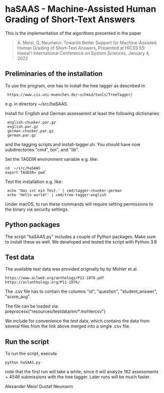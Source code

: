 # haSAAS - Machine-Assisted Human Grading of Short-Text Answers

This is the implementation of the algorithms presented in the paper 

> A. Meisl, G. Neumann: Towards Better Support for Machine-Assisted
> Human Grading of Short-Text Answers, Presented at HICSS 55: Hawai’i
> International Conference on System Sciences, January 4, 2022

## Preliminaries of the installation

To use the program, one has to install the tree tagger
as described in

     https://www.cis.uni-muenchen.de/~schmid/tools/TreeTagger/

e.g. in directory ~/src/haSAAS.

Install for English and German assessemnt at least the following
dictionaries

     english-chunker.par.gz
     english.par.gz
     german-chunker.par.gz
     german.par.gz

and the tagging scripts and install-tagger.sh.
You should have now subdirectories "cmd", bin", and "lib".

Set the TAGDIR environment variable e.g. like:

    cd  ~/src/haSAAS
    export TAGDIR=`pwd`

Test the installation e.g. like:

     echo 'Das ist ein Test.' | cmd/tagger-chunker-german
     echo 'Hello world!' | cmd/tree-tagger-english

Under macOS, to run these commands will require setting permissions
to the binary via security settings.

## Python packages

The script "haSAAS.py" includes a couple of Python packages.
Make sure to install these as well. We developed and tested
the script with Python 3.8

## Test data

The available test data was provided originally by 
by Mohler et.al.

    https://www.aclweb.org/anthology/P11-1076.pdf
    https://aclanthology.org/P11-1076/

The .csv file has to contain the columns "id", "question", 
"student_answer", "score_avg".

The file can be loaded via:
   preprocess("resources/testdata/en/*.mohlercsv")

We include for convenience the test data, which contains
the data from several files from the link above merged
into a single .csv file.

## Run the script

To run the script, execute

    python haSAAS.py 

note that the first run will take a while, since it will analyze
162 assessments + 4546 submissions with the tree tagger. Later
runs will be much faster.


Alexander Meisl
Gustaf Neumann


